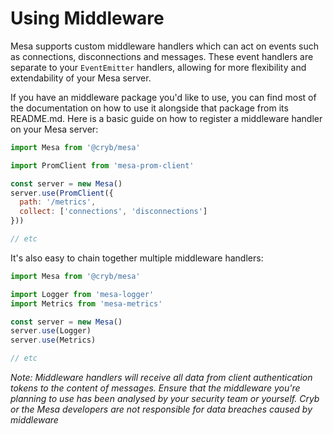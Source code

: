 # Using Middleware
Mesa supports custom middleware handlers which can act on events such as connections, disconnections and messages. These event handlers are separate to your `EventEmitter` handlers, allowing for more flexibility and extendability of your Mesa server.

If you have an middleware package you'd like to use, you can find most of the documentation on how to use it alongside that package from its README.md. Here is a basic guide on how to register a middleware handler on your Mesa server:
```js
import Mesa from '@cryb/mesa'

import PromClient from 'mesa-prom-client'

const server = new Mesa()
server.use(PromClient({
  path: '/metrics',
  collect: ['connections', 'disconnections']
}))

// etc
```

It's also easy to chain together multiple middleware handlers:
```js
import Mesa from '@cryb/mesa'

import Logger from 'mesa-logger'
import Metrics from 'mesa-metrics'

const server = new Mesa()
server.use(Logger)
server.use(Metrics)

// etc
```

*Note: Middleware handlers will receive all data from client authentication tokens to the content of messages. Ensure that the middleware you're planning to use has been analysed by your security team or yourself. Cryb or the Mesa developers are not responsible for data breaches caused by middleware*
